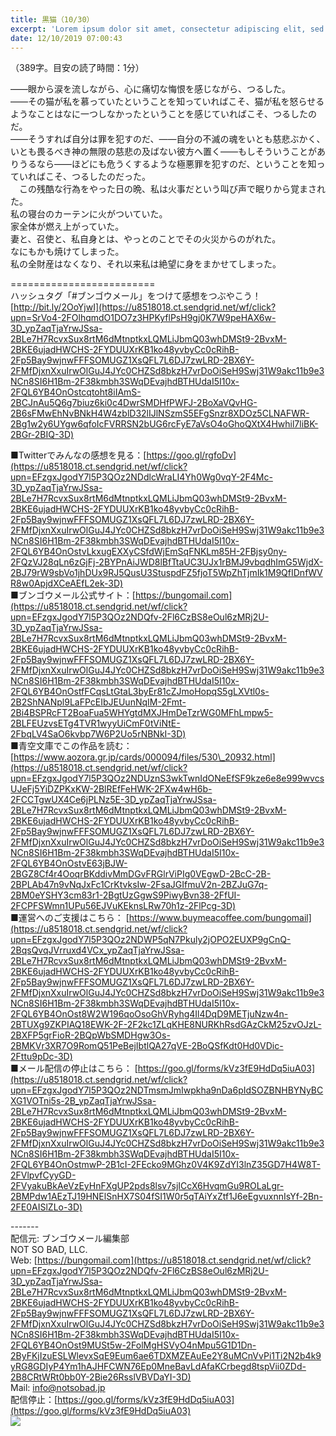 ```yaml
---
title: 黒猫（10/30）
excerpt: 'Lorem ipsum dolor sit amet, consectetur adipiscing elit, sed do eiusmod tempor incididunt ut labore et dolore magna aliqua. Praesent elementum facilisis leo vel fringilla est ullamcorper eget. At imperdiet dui accumsan sit amet nulla facilisi morbi tempus.'
date: 12/10/2019 07:00:43
---
```


（389字。目安の読了時間：1分）  
  
――眼から涙を流しながら、心に痛切な悔恨を感じながら、つるした。  
――その猫が私を慕っていたということを知っていればこそ、猫が私を怒らせるようなことはなに一つしなかったということを感じていればこそ、つるしたのだ。  
――そうすれば自分は罪を犯すのだ、――自分の不滅の魂をいとも慈悲ぶかく、いとも畏るべき神の無限の慈悲の及ばない彼方へ置く――もしそういうことがありうるなら――ほどにも危うくするような極悪罪を犯すのだ、ということを知っていればこそ、つるしたのだった。  
　この残酷な行為をやった日の晩、私は火事だという叫び声で眠りから覚まされた。  
私の寝台のカーテンに火がついていた。  
家全体が燃え上がっていた。  
妻と、召使と、私自身とは、やっとのことでその火災からのがれた。  
なにもかも焼けてしまった。  
私の全財産はなくなり、それ以来私は絶望に身をまかせてしまった。  
  
\=========================  
ハッシュタグ「#ブンゴウメール」をつけて感想をつぶやこう！　  
[http://bit.ly/2OoYjwI](https://u8518018.ct.sendgrid.net/wf/click?upn=SrVo4-2FOlhqmdO1DO7z3HPKyflPsH9gj0K7W9peHAX6w-3D_ypZaqTjaYrwJSsa-2BLe7H7RcvxSux8rtM6dMtnptkxLQMLiJbmQ03whDMSt9-2BvxM-2BKE6ujadHWCHS-2FYDUUXrKB1ko48yvbyCc0cRihB-2Fp5Bay9wjnwFFFSOMUGZ1XsQFL7L6DJ7zwLRD-2BX6Y-2FMfDjxnXxuIrwOlGuJ4JYc0CHZSd8bkzH7vrDoOiSeH9Swj31W9akc11b9e3NCn8SI6H1Bm-2F38kmbh3SWqDEvajhdBTHUdaI5I10x-2FQL6YB4OnOstcqtoht8iIAmS-2BCJnAu5Q6g7biuz6ki0c4DwrSMDHfPWFJ-2BoXaVQvHG-2B6sFMwEhNvBNkH4W4zblD32lIJlNSzmS5EFgSnzr8XDOz5CLNAFWR-2Bg1w2y6UYgw6qfoIcFVRRSN2bUG6rcFyE7aVsO4oGhoQXtX4Hwhil7liBK-2BGr-2BIQ-3D)  
  
■Twitterでみんなの感想を見る：[https://goo.gl/rgfoDv](https://u8518018.ct.sendgrid.net/wf/click?upn=EFzgxJgodY7l5P3QOz2NDdlcWraLI4Yh0Wg0vqY-2F4Mc-3D_ypZaqTjaYrwJSsa-2BLe7H7RcvxSux8rtM6dMtnptkxLQMLiJbmQ03whDMSt9-2BvxM-2BKE6ujadHWCHS-2FYDUUXrKB1ko48yvbyCc0cRihB-2Fp5Bay9wjnwFFFSOMUGZ1XsQFL7L6DJ7zwLRD-2BX6Y-2FMfDjxnXxuIrwOlGuJ4JYc0CHZSd8bkzH7vrDoOiSeH9Swj31W9akc11b9e3NCn8SI6H1Bm-2F38kmbh3SWqDEvajhdBTHUdaI5I10x-2FQL6YB4OnOstvLkxugEXXyCSfdWjEmSqFNKLm85H-2FBjsy0ny-2FQzVJ28qLn6zGjFj-2BYPnAiJWD8lBfTtaUC3UJx1rBMJ9vbqdhImG5WjdX-2BJ79rW9sbVo1jhDUx9RJ5QusU3StuspdFZ5fjoT5WpZhTjmIk1M9QfIDnfWVR8w0ApjdXCeAEfL2ek-3D)  
■ブンゴウメール公式サイト：[https://bungomail.com](https://u8518018.ct.sendgrid.net/wf/click?upn=EFzgxJgodY7l5P3QOz2NDQfv-2Fl6CzBS8eOul6zMRj2U-3D_ypZaqTjaYrwJSsa-2BLe7H7RcvxSux8rtM6dMtnptkxLQMLiJbmQ03whDMSt9-2BvxM-2BKE6ujadHWCHS-2FYDUUXrKB1ko48yvbyCc0cRihB-2Fp5Bay9wjnwFFFSOMUGZ1XsQFL7L6DJ7zwLRD-2BX6Y-2FMfDjxnXxuIrwOlGuJ4JYc0CHZSd8bkzH7vrDoOiSeH9Swj31W9akc11b9e3NCn8SI6H1Bm-2F38kmbh3SWqDEvajhdBTHUdaI5I10x-2FQL6YB4OnOstfFCqsLtGtaL3byEr81cZJmoHopqS5gLXVtl0s-2B2ShNANpl9LaFPcEIbJEUunNqIM-2Fmt-2Bi4BSPRcFT2BoaFua5WHYgtdMXJHmDeTzrWG0MFhLmpw5-2BLFEUzvsETg4TVR1wyyUiCmF0tViNtE-2FbqLV4SaO6kvbp7W6P2Uo5rNBNkI-3D)  
■青空文庫でこの作品を読む：[https://www.aozora.gr.jp/cards/000094/files/530\_20932.html](https://u8518018.ct.sendgrid.net/wf/click?upn=EFzgxJgodY7l5P3QOz2NDUznS3wkTwnIdONeEfSF9kze6e8e999wvcsUJeFj5YiDZPKxKW-2BlREfFeHWK-2FXw4wH6b-2FCCTgwUX4Ce6jPLNz5E-3D_ypZaqTjaYrwJSsa-2BLe7H7RcvxSux8rtM6dMtnptkxLQMLiJbmQ03whDMSt9-2BvxM-2BKE6ujadHWCHS-2FYDUUXrKB1ko48yvbyCc0cRihB-2Fp5Bay9wjnwFFFSOMUGZ1XsQFL7L6DJ7zwLRD-2BX6Y-2FMfDjxnXxuIrwOlGuJ4JYc0CHZSd8bkzH7vrDoOiSeH9Swj31W9akc11b9e3NCn8SI6H1Bm-2F38kmbh3SWqDEvajhdBTHUdaI5I10x-2FQL6YB4OnOstvE63jBJW-2BGZ8Cf4r4OoqrBKddivMmDGvFRGlrViPIg0VEgwD-2BcC-2B-2BPLAb47n9vNqJxFc1CrKtvksIw-2FsaJGIfmuV2n-2BZJuG7q-2BM0eYSHY3cm83r1-2BgtUzGgwS9PiwyBvn38-2FfUI-2FCPFSWmn1UPu56EJVuKEknsLRw70h1z-2FlPcg-3D)  
■運営へのご支援はこちら： [https://www.buymeacoffee.com/bungomail](https://u8518018.ct.sendgrid.net/wf/click?upn=EFzgxJgodY7l5P3QOz2NDWP5qN7Pkuly2jOPO2EUXP9gCnQ-2BqsQvqJVrruxd4VCx_ypZaqTjaYrwJSsa-2BLe7H7RcvxSux8rtM6dMtnptkxLQMLiJbmQ03whDMSt9-2BvxM-2BKE6ujadHWCHS-2FYDUUXrKB1ko48yvbyCc0cRihB-2Fp5Bay9wjnwFFFSOMUGZ1XsQFL7L6DJ7zwLRD-2BX6Y-2FMfDjxnXxuIrwOlGuJ4JYc0CHZSd8bkzH7vrDoOiSeH9Swj31W9akc11b9e3NCn8SI6H1Bm-2F38kmbh3SWqDEvajhdBTHUdaI5I10x-2FQL6YB4OnOst8W2W196qoOsoGhVRyhg4Il4DqD9METjuNzw4n-2BTUXg9ZKPIAQ18EWK-2F-2F2kc1ZLqKHE8NURKhRsdGAzCkM25zvOJzL-2BXFP5grFioR-2BQpWbSMDHgw3Os-2BMKVr3XR7O9RomQ51PeBejIbtlQA27qVE-2BoQSfKdt0Hd0VDic-2Fttu9pDc-3D)  
■メール配信の停止はこちら： [https://goo.gl/forms/kVz3fE9HdDq5iuA03](https://u8518018.ct.sendgrid.net/wf/click?upn=EFzgxJgodY7l5P3QOz2NDTmsmJmIwpkha9nDa6pIdSOZBNHBYNyBCXG1VOTni5s-2B_ypZaqTjaYrwJSsa-2BLe7H7RcvxSux8rtM6dMtnptkxLQMLiJbmQ03whDMSt9-2BvxM-2BKE6ujadHWCHS-2FYDUUXrKB1ko48yvbyCc0cRihB-2Fp5Bay9wjnwFFFSOMUGZ1XsQFL7L6DJ7zwLRD-2BX6Y-2FMfDjxnXxuIrwOlGuJ4JYc0CHZSd8bkzH7vrDoOiSeH9Swj31W9akc11b9e3NCn8SI6H1Bm-2F38kmbh3SWqDEvajhdBTHUdaI5I10x-2FQL6YB4OnOstmwP-2B1cI-2FEcko9MGhz0V4K9ZdYI3lnZ35GD7H4W8T-2FVlpvfCyyGD-2FVyakuBkAeVzEyHnFXgUP2pds8lsv7sjICcX6HvqmGu9ROLaLgr-2BMPdw1AEzTJ19HNElSnHX7S04fSI1W0r5qTAiYxZtf1J6eEgvuxnnIsYf-2Bn-2FE0AISlZLo-3D)  
  
\-------  
配信元: ブンゴウメール編集部  
NOT SO BAD, LLC.  
Web: [https://bungomail.com](https://u8518018.ct.sendgrid.net/wf/click?upn=EFzgxJgodY7l5P3QOz2NDQfv-2Fl6CzBS8eOul6zMRj2U-3D_ypZaqTjaYrwJSsa-2BLe7H7RcvxSux8rtM6dMtnptkxLQMLiJbmQ03whDMSt9-2BvxM-2BKE6ujadHWCHS-2FYDUUXrKB1ko48yvbyCc0cRihB-2Fp5Bay9wjnwFFFSOMUGZ1XsQFL7L6DJ7zwLRD-2BX6Y-2FMfDjxnXxuIrwOlGuJ4JYc0CHZSd8bkzH7vrDoOiSeH9Swj31W9akc11b9e3NCn8SI6H1Bm-2F38kmbh3SWqDEvajhdBTHUdaI5I10x-2FQL6YB4OnOst9MUSt5w-2FolMgHSVyO4nMpu5G1D1Dn-2ByFKjIzuESLWlevxSqE9Eum6ae6TDXMZEAuEe2Y8uMCnVvPi1Ti2N2b4k9yRG8GDIyP4Ym1hAJHFCWN76Ep0MneBavLdAfaKCrbegd8tspVii0ZDd-2B8CRtWRt0bb0Y-2Bie26RsslVBVDaYI-3D)  
Mail: info@notsobad.jp  
配信停止：[https://goo.gl/forms/kVz3fE9HdDq5iuA03](https://goo.gl/forms/kVz3fE9HdDq5iuA03)  
![](https://u8518018.ct.sendgrid.net/wf/open?upn=ypZaqTjaYrwJSsa-2BLe7H7RcvxSux8rtM6dMtnptkxLQMLiJbmQ03whDMSt9-2BvxM-2BKE6ujadHWCHS-2FYDUUXrKB1ko48yvbyCc0cRihB-2Fp5Bay9wjnwFFFSOMUGZ1XsQFL7L6DJ7zwLRD-2BX6Y-2FMfDjxnXxuIrwOlGuJ4JYc0CHZSd8bkzH7vrDoOiSeH9Swj31W9akc11b9e3NCn8SI6H1Bm-2F38kmbh3SWqDEvajhdBTHUdaI5I10x-2FQL6YB4OnOstTw5i5-2BZtZPzbMRIL4jxgErlDZzYeNRoIj148bmwPiavwRDMkBizyIGIyYis8Kr-2BxKuze3D7Uwqm-2FhY-2BLg2bxXXvzqN8LsUY-2F3G9SKawdTJE4qw6FK7D9gpa84LufeGI3-2F9zoyd-2F5hpk1Xdy7h9ewrJtblTuS9lvUnJqtdM7fBeEqjvfgQkJOAaq34rxlElcC)